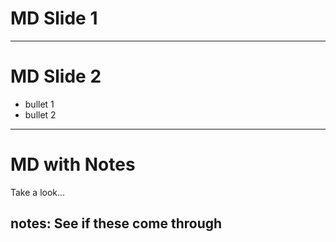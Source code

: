 # MD Slide 1
---
# MD Slide 2
* bullet 1
* bullet 2
---
# MD with Notes
Take a look...

notes:
See if these come through
---
